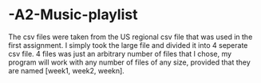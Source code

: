 # -A2-Music-playlist
The csv files were taken from the US regional csv file that was used in the first assignment. I simply took the large file and divided it into 4 seperate csv file. 4 files was just an arbitrary number of files that I chose, my program will work with any number of files of any size, provided that they are named [week1, week2, weekn].
